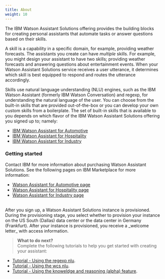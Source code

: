 ```yaml
---
title: About
weight: 10
---
```

The IBM Watson Assistant Solutions offering provides the building blocks for creating personal assistants that automate tasks or answer questions based on their skills.

A skill is a capability in a specific domain, for example, providing weather forecasts. The assistants you create can have *multiple* skills. For example, you might design your assistant to have two skills; providing weather forecasts and answering questions about entertainment events. When your Watson Assistant Solutions service receives a user utterance, it determines which skill is best equipped to respond and routes the utterance accordingly.

Skills use natural language understanding (NLU) engines, such as the IBM Watson Assistant (formerly IBM Watson Conversation) and regexp, for understanding the natural language of the user.  You can choose from the built-in skills that are provided out-of-the-box or you can develop your own custom skills from a boilerplate.  The set of built-in skills that is available to you depends on which flavor of the IBM Watson Assistant Solutions offering you signed up to; namely:
- [IBM Watson Assistant for Automotive]({{site.baseurl}}/flavours/automotive)
- [IBM Watson Assistant for Hospitality]({{site.baseurl}}/flavours/hospitality)
- [IBM Watson Assistant for Industry]({{site.baseurl}}/flavours/industry)


### Getting started
Contact IBM for more information about purchasing Watson Assistant Solutions. See the following pages on IBM Marketplace for more information:
- [Watson Assistant for Automotive page](https://www.ibm.com/us-en/marketplace/watson-assistant-for-automotive/purchase#product-header-to)
- [Watson Assistant for Hospitality page](https://www.ibm.com/us-en/marketplace/watson-assistant-for-hospitality/purchase#product-header-top)
- [Watson Assistant for Industry page](https://www.ibm.com/us-en/marketplace/watson-assistant-for-industry/purchase#product-header-top)

<br>
After you sign up, a Watson Assistant Solutions instance is provisioned.  During the provisioning stage, you select whether to provision your instance on the US South (Dallas) data center or the data center in Germany (Frankfurt). After your instance is provisioned, you receive a _welcome letter_ with access information.

> **What to do next?**<br/>
Complete the following tutorials to help you get started with creating your assistant:
* [Tutorial - Using the regexp nlu]({{site.baseurl}}/skill/create_custom_skill).
* [Tutorial - Using the wcs nlu]({{site.baseurl}}/skill/using-wcs).
* [Tutorial - Using the knoweldge and reasoning (alpha) feature]({{site.baseurl}}/knowledge/about-tutorial).
